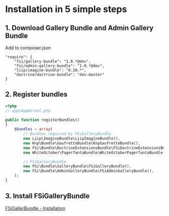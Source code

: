 # Installation in 5 simple steps

## 1. Download Gallery Bundle and Admin Gallery Bundle

Add to composer.json

```
"require": {
    "fsi/gallery-bundle": "1.0.*@dev",
    "fsi/admin-gallery-bundle": "1.0.*@dev",
    "liip/imagine-bundle": "0.20.*",
    "doctrine/doctrine-bundle": "dev-master"
}
```

## 2. Register bundles

```php
<?php
// app/AppKernel.php

public function registerBundles()
{
    $bundles = array(
        // Bundles required by FSiGalleryBundle
        new Liip\ImagineBundle\LiipImagineBundle(),
        new Knp\Bundle\GaufretteBundle\KnpGaufretteBundle(),
        new FSi\Bundle\DoctrineExtensionsBundle\FSiDoctrineExtensionsBundle(),
        new WhiteOctober\PagerfantaBundle\WhiteOctoberPagerfantaBundle(),

        // FSiGalleryBundle
        new FSi\Bundle\GalleryBundle\FSiGalleryBundle(),
        new FSi\Bundle\AdminGalleryBundle\FSiAdminGalleryBundle(),
    );
}
```

## 3. Install FSiGalleryBundle

[FSiGallerBundle - Installation](https://github.com/fsi-open/gallery-bundle/blob/master/Resources/doc/installation.md)
